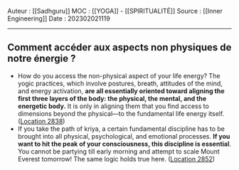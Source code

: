 Auteur : [[Sadhguru]]
MOC : [[YOGA]] - [[SPIRITUALITÉ]]
Source : [[Inner Engineering]]
Date : 202302021119
***

## Comment accéder aux aspects non physiques de notre énergie ? 
- How do you access the non-physical aspect of your life energy? The yogic practices, which involve postures, breath, attitudes of the mind, and energy activation, **are all essentially oriented toward aligning the first three layers of the body: the physical, the mental, and the energetic body.** It is only in aligning them that you find access to dimensions beyond the physical—to the fundamental life energy itself. ([Location 2838](https://readwise.io/to_kindle?action=open&asin=B01B0K98D8&location=2838))
- If you take the path of kriya, a certain fundamental discipline has to be brought into all physical, psychological, and emotional processes. **If you want to hit the peak of your consciousness, this discipline is essential**. You cannot be partying till early morning and attempt to scale Mount Everest tomorrow! The same logic holds true here. ([Location 2852](https://readwise.io/to_kindle?action=open&asin=B01B0K98D8&location=2852))
